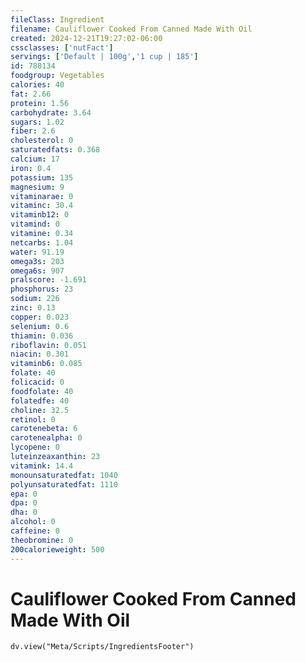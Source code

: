 ```yaml
---
fileClass: Ingredient
filename: Cauliflower Cooked From Canned Made With Oil
created: 2024-12-21T19:27:02-06:00
cssclasses: ['nutFact']
servings: ['Default | 100g','1 cup | 185']
id: 788134
foodgroup: Vegetables
calories: 40
fat: 2.66
protein: 1.56
carbohydrate: 3.64
sugars: 1.02
fiber: 2.6
cholesterol: 0
saturatedfats: 0.368
calcium: 17
iron: 0.4
potassium: 135
magnesium: 9
vitaminarae: 0
vitaminc: 30.4
vitaminb12: 0
vitamind: 0
vitamine: 0.34
netcarbs: 1.04
water: 91.19
omega3s: 203
omega6s: 907
pralscore: -1.691
phosphorus: 23
sodium: 226
zinc: 0.13
copper: 0.023
selenium: 0.6
thiamin: 0.036
riboflavin: 0.051
niacin: 0.301
vitaminb6: 0.085
folate: 40
folicacid: 0
foodfolate: 40
folatedfe: 40
choline: 32.5
retinol: 0
carotenebeta: 6
carotenealpha: 0
lycopene: 0
luteinzeaxanthin: 23
vitamink: 14.4
monounsaturatedfat: 1040
polyunsaturatedfat: 1110
epa: 0
dpa: 0
dha: 0
alcohol: 0
caffeine: 0
theobromine: 0
200calorieweight: 500
---
```


# Cauliflower Cooked From Canned Made With Oil

```dataviewjs
dv.view("Meta/Scripts/IngredientsFooter")
```